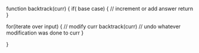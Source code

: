 function backtrack(curr) {
if( base case) {
// increment or add answer
return
}

for(iterate over input) {
// modify curr
backtrack(curr)
// undo whatever modification was done to curr
}

}
